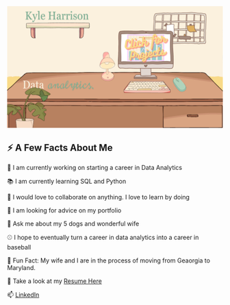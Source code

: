 

[<img src="images/click here.png?raw=true"/>](https://github.com/kyleharrison687/kyleharrison687/blob/master/index.md)

## ⚡ A Few Facts About Me

🔭 I am currently working on starting a career in Data Analytics

📚 I am currently learning SQL and Python

👯 I would love to collaborate on anything. I love to learn by doing

🤔 I am looking for advice on my portfolio

💭 Ask me about my 5 dogs and wonderful wife

⚾ I hope to eventually turn a career in data analytics into a career in baseball

🚚 Fun Fact: My wife and I are in the process of moving from Geaorgia to Maryland. 

📄 Take a look at my [Resume Here](https://github.com/kyleharrison687/kyleharrison687/blob/master/files/Kyle%20Harrison.%20Resume%208.23.2024.pdf)

📫 [LinkedIn](www.linkedin.com/in/kyle-harrison-data-analytics)
